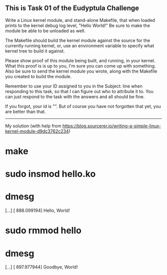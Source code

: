 This is Task 01 of the Eudyptula Challenge
------------------------------------------

Write a Linux kernel module, and stand-alone Makefile, that when loaded
prints to the kernel debug log level, "Hello World!"  Be sure to make
the module be able to be unloaded as well.

The Makefile should build the kernel module against the source for the
currently running kernel, or, use an environment variable to specify
what kernel tree to build it against.

Please show proof of this module being built, and running, in your
kernel.  What this proof is is up to you, I'm sure you can come up with
something.  Also be sure to send the kernel module you wrote, along with
the Makefile you created to build the module.

Remember to use your ID assigned to you in the Subject: line when
responding to this task, so that I can figure out who to attribute it
to.  You can just respond to the task with the answers and all should be
fine.

If you forgot, your id is "".  But of course you have not
forgotten that yet, you are better than that.


---
My solution (with help from https://blog.sourcerer.io/writing-a-simple-linux-kernel-module-d9dc3762c234)

# make
# sudo insmod hello.ko
# dmesg
[...]
[  888.099194] Hello, World!

# sudo rmmod hello
# dmesg
[...]
[  897.977944] Goodbye, World!


